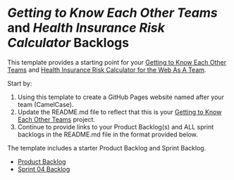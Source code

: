 # *Getting to Know Each Other Teams* and *Health Insurance Risk Calculator* Backlogs 

This template provides a starting point for your [Getting to Know Each Other Teams](https://www.lewisuniversity.org/activity/getting-to-know-each-other-teams) and
[Health Insurance Risk Calculator for the Web As A Team](https://www.lewisuniversity.org/activity/health-risk-calculator-team-web). 

Start by:
1. Using this template to create a GitHub Pages website named after your team (CamelCase).
2. Update the README.md file to reflect that this is your [Getting to Know Each Other Teams](https://www.lewisuniversity.org/activity/getting-to-know-each-other-teams) project. 
3. Continue to provide links to your Product Backlog(s) and ALL sprint backlogs in the README.md file in the format provided below.

The template includes a starter Product Backlog and Sprint Backlog.
- [Product Backlog](backlogs/product-backlog.md/)
- [Sprint 04 Backlog](backlogs/sprint-04-backlog.md)
